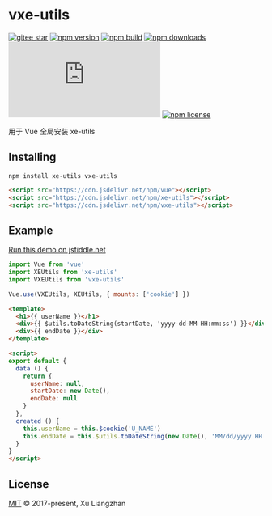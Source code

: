 # vxe-utils

[![gitee star](https://gitee.com/x-extends/vxe-utils/badge/star.svg?theme=dark)](https://gitee.com/x-extends/vxe-utils/stargazers)
[![npm version](https://img.shields.io/npm/v/vxe-utils.svg?style=flat-square)](https://www.npmjs.com/package/vxe-utils)
[![npm build](https://travis-ci.com/x-extends/vxe-utils.svg?branch=master)](https://travis-ci.com/x-extends/vxe-utils)
[![npm downloads](https://img.shields.io/npm/dm/vxe-utils.svg?style=flat-square)](http://npm-stat.com/charts.html?package=vxe-utils)
[![gzip size: JS](http://img.badgesize.io/https://unpkg.com/vxe-utils/dist/vxe-utils.min.js?compression=gzip&label=gzip%20size:%20JS)](https://unpkg.com/vxe-utils/dist/vxe-utils.umd.min.js)
[![npm license](https://img.shields.io/github/license/mashape/apistatus.svg)](LICENSE)

用于 Vue 全局安装 xe-utils

## Installing

```shell
npm install xe-utils vxe-utils
```

```HTML
<script src="https://cdn.jsdelivr.net/npm/vue"></script>
<script src="https://cdn.jsdelivr.net/npm/xe-utils"></script>
<script src="https://cdn.jsdelivr.net/npm/vxe-utils"></script>
```

## Example

[Run this demo on jsfiddle.net](https://jsfiddle.net/tcf15qu4/)

```javascript
import Vue from 'vue'
import XEUtils from 'xe-utils'
import VXEUtils from 'vxe-utils'

Vue.use(VXEUtils, XEUtils, { mounts: ['cookie'] })
```

```html
<template>
  <h1>{{ userName }}</h1>
  <div>{{ $utils.toDateString(startDate, 'yyyy-dd-MM HH:mm:ss') }}</div>
  <div>{{ endDate }}</div>
</template>
```

```html
<script>
export default {
  data () {
    return {
      userName: null,
      startDate: new Date(),
      endDate: null
    }
  },
  created () {
    this.userName = this.$cookie('U_NAME')
    this.endDate = this.$utils.toDateString(new Date(), 'MM/dd/yyyy HH:mm:ss.SSS')
  }
}
</script>
```

## License

[MIT](LICENSE) © 2017-present, Xu Liangzhan
